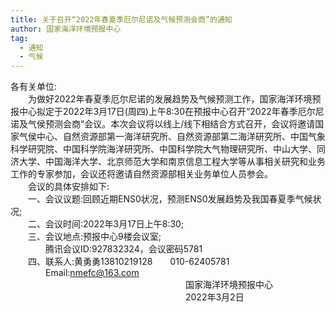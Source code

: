 ```yaml
---
title: 关于召开“2022年春夏季厄尔尼诺及气候预测会商”的通知
author: 国家海洋环境预报中心
tag: 
  - 通知
  - 气候
---
```

各有关单位:   
&emsp;&emsp;为做好2022年春夏季厄尔尼诺的发展趋势及气候预测工作，国家海洋环境预报中心拟定于2022年3月17日(周四)上午8:30在预报中心召开“2022年春季厄尔尼诺及气侯预测会商”会议。本次会议将以线上/线下相结合方式召开，会议将邀请国家气侯中心、自然资源部第一海洋研究所、自然资源部第二海洋研究所、中国气象科学研究院、中国科学院海洋研究所、中国科学院大气物理研究所、中山大学、同济大学、中国海洋大学、北京师范大学和南京信息工程大学等从事相关研究和业务工作的专家参加，会议还将邀请自然资源部相关业务单位人员参会。  
&emsp;&emsp;会议的具体安排如下:  
&emsp;&emsp;一、会议议题:回顾近期ENS0状况，预测ENS0发展趋势及我国春夏季气候状况;  
&emsp;&emsp;二、会议时间:2022年3月17日上午8:30;  
&emsp;&emsp;三、会议地点:预报中心9楼会议室;  
&emsp;&emsp;&emsp;&emsp;腾讯会议ID:927832324，会议密码5781  
&emsp;&emsp;四、联系人:黄勇勇13810219128&emsp;&emsp;010-62405781  
&emsp;&emsp;&emsp;&emsp;Email:nmefc@163.com  
&emsp;&emsp;&emsp;&emsp;&emsp;&emsp;&emsp;&emsp;&emsp;&emsp;&emsp;&emsp;&emsp;&emsp;&emsp;&emsp;&emsp;&emsp;&emsp;&emsp;国家海洋环境预报中心  
&emsp;&emsp;&emsp;&emsp;&emsp;&emsp;&emsp;&emsp;&emsp;&emsp;&emsp;&emsp;&emsp;&emsp;&emsp;&emsp;&emsp;&emsp;&emsp;&emsp;2022年3月2日
